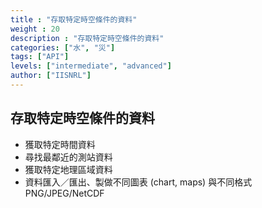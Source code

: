 ```yaml
---
title : "存取特定時空條件的資料"
weight : 20
description : "存取特定時空條件的資料"
categories: ["水", "災"]
tags: ["API"]
levels: ["intermediate", "advanced"]
author: ["IISNRL"]
---
```


## 存取特定時空條件的資料

- 獲取特定時間資料
- 尋找最鄰近的測站資料
- 獲取特定地理區域資料
- 資料匯入／匯出、製做不同圖表 (chart, maps) 與不同格式 PNG/JPEG/NetCDF

